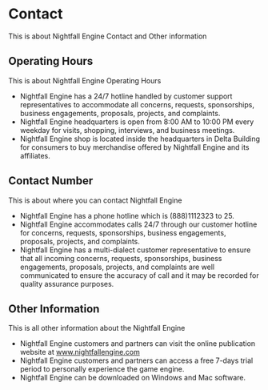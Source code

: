 # Contact

This is about Nightfall Engine Contact and Other information

## Operating Hours

This is about Nightfall Engine Operating Hours

- Nightfall Engine has a 24/7 hotline handled by customer support representatives to accommodate all concerns, requests, sponsorships, business engagements, proposals, projects, and complaints.
- Nightfall Engine headquarters is open from 8:00 AM to 10:00 PM every weekday for visits, shopping, interviews, and business meetings.
- Nightfall Engine shop is located inside the headquarters in Delta Building for consumers to buy merchandise offered by Nightfall Engine and its affiliates.

## Contact Number

This is about where you can contact Nightfall Engine

- Nightfall Engine has a phone hotline which is (888)1112323 to 25.
- Nightfall Engine accommodates calls 24/7 through our customer hotline for concerns, requests, sponsorships, business engagements, proposals, projects, and complaints.
- Nightfall Engine has a multi-dialect customer representative to ensure that all incoming concerns, requests, sponsorships, business engagements, proposals, projects, and complaints are well communicated to ensure the accuracy of call and it may be recorded for quality assurance purposes.

## Other Information

This is all other information about the Nightfall Engine

- Nightfall Engine customers and partners can visit the online publication website at www.nightfallengine.com
- Nightfall Engine customers and partners can access a free 7-days trial period to personally experience the game engine.
- Nightfall Engine can be downloaded on Windows and Mac software.